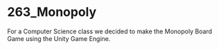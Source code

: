 # 263_Monopoly
For a Computer Science class we decided to make the Monopoly Board Game using the Unity Game Engine.
